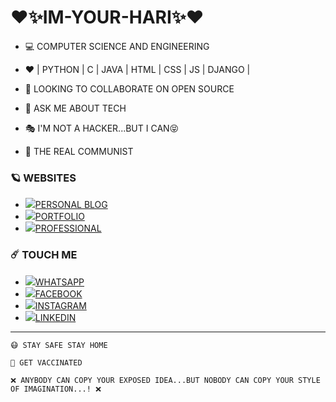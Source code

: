 # ❤️✨IM-YOUR-HARI✨❤️

- 💻 COMPUTER SCIENCE AND ENGINEERING

- ❤️ | PYTHON | C | JAVA | HTML | CSS | JS | DJANGO |

- 👯 LOOKING TO COLLABORATE ON OPEN SOURCE

- 💬 ASK ME ABOUT TECH

- 🎭 I'M NOT A HACKER...BUT I CAN😝

- 🚩 THE REAL COMMUNIST

### 🪐 WEBSITES
* <img src="https://img.icons8.com/doodle/17/000000/blogger--v1.png"/>[PERSONAL BLOG](https://jinn-pusthakam.blogspot.com/)
* <img src="https://img.icons8.com/dusk/17/000000/resume.png"/>[PORTFOLIO](https://im-your-hari.github.io/hari/)
* <img src="https://img.icons8.com/nolan/17/world-of-warcraft.png"/>[PROFESSIONAL](https://wovenwebs.ml/)
  
### ☄️ TOUCH ME
* <img src="https://img.icons8.com/clouds/25/000000/whatsapp.png"/>[WHATSAPP](https://wa.me/918157096325/?text=Hi_Im-your-hari..This_is_from_git...!)
* <img src="https://img.icons8.com/clouds/25/000000/facebook-new.png"/>[FACEBOOK](https://www.facebook.com/profile.php?id=100012457269072)
* <img src="https://img.icons8.com/clouds/25/000000/instagram-new--v2.png"/>[INSTAGRAM](https://www.instagram.com/im_your_hari/)
* <img src="https://img.icons8.com/clouds/25/000000/linkedin.png"/>[LINKEDIN](https://www.linkedin.com/in/harikrishnan-kb-21aa25120/)
<hr>



```
😷 STAY SAFE STAY HOME
```

```
💉 GET VACCINATED
```

```
❌ ANYBODY CAN COPY YOUR EXPOSED IDEA...BUT NOBODY CAN COPY YOUR STYLE OF IMAGINATION...! ❌
```
